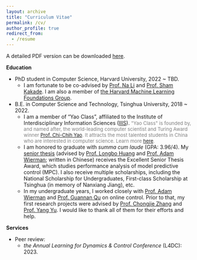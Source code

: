 ```yaml
---
layout: archive
title: "Curriculum Vitae"
permalink: /cv/
author_profile: true
redirect_from:
  - /resume
---
```


A detailed PDF version can be downloaded [here](/files/CV.pdf).

**Education**
+ PhD student in Computer Science, Harvard University, 2022 ~ TBD.
  + I am fortunate to be co-advised by [Prof. Na Li](https://nali.seas.harvard.edu/) and [Prof. Sham Kakade](https://sham.seas.harvard.edu/). I am also a member of [the Harvard Machine Learning Foundations Group](https://mlfoundations.org/).
+ B.E. in Computer Science and Technology, Tsinghua University, 2018 ~ 2022.
  + I am a member of “Yao Class”, affiliated to the Institute of Interdisciplinary Information Sciences ([IIIS](https://iiis.tsinghua.edu.cn/en/about/)). <span style="font-size:13px;color:gray">"Yao Class" is founded by, and named after, the world-leading computer scientist and Turing Award winner [Prof. Chi-Chih Yao](https://iiis.tsinghua.edu.cn/yao/). It attracts the most talented students in China who are interested in computer science. Learn more [here](https://iiis.tsinghua.edu.cn/en/yaoclass/). </span>
  + I am honored to graduate with *summa cum laude* (GPA: 3.96/4). My [senior thesis](/files/papers/2022B_senior_thesis.pdf) (advised by [Prof. Longbo Huang](http://people.iiis.tsinghua.edu.cn/~huang/) and [Prof. Adam Wierman](https://adamwierman.com/); written in Chinese) receives the Excellent Senior Thesis Award, which studies performance analysis of model predictive control (MPC). I also receive multiple scholarships, including the National Scholarship for Undergraduates, First-class Scholarship at Tsinghua (in memory of Nanxiang Jiang), etc.
  + In my undergraduate years, I worked closely with [Prof. Adam Wierman](https://adamwierman.com/) and [Prof. Guannan Qu](http://www.guannanqu.com/) on online control. Prior to that, my first research projects were advised by [Prof. Chongjie Zhang](http://people.iiis.tsinghua.edu.cn/~zhang/) and [Prof. Yang Yu](https://iiis.tsinghua.edu.cn/zh/yuy/). I would like to thank all of them for their efforts and help.


**Services**
+ Peer review:
  + *the Annual Learning for Dynamics & Control Conference* (L4DC): 2023.